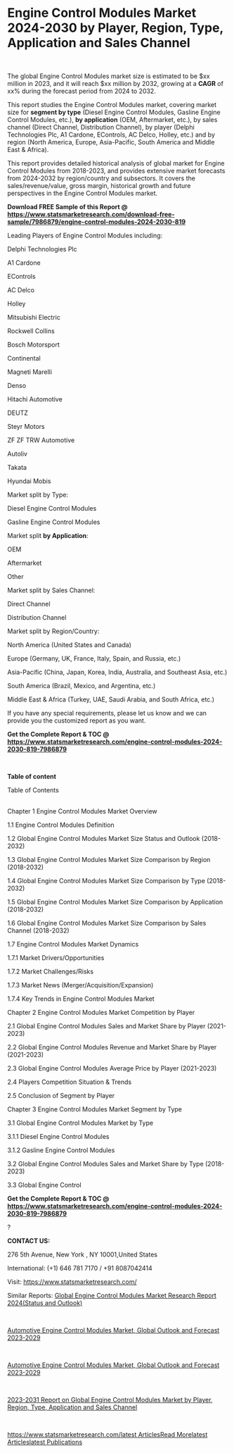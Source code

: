 <h1>Engine Control Modules Market 2024-2030 by Player, Region, Type, Application and Sales Channel</h1><br/><p>The global Engine Control Modules market size is estimated to be $xx million in 2023, and it will reach $xx million by 2032, growing at a <strong>CAGR</strong> of xx% during the forecast period from 2024 to 2032.</p>
 
 
 
 <p>This report studies the Engine Control Modules market, covering market size for <strong>segment by type</strong> (Diesel Engine Control Modules, Gasline Engine Control Modules, etc.), <strong>by application</strong> (OEM, Aftermarket, etc.), by sales channel (Direct Channel, Distribution Channel), by player (Delphi Technologies Plc, A1 Cardone, EControls, AC Delco, Holley, etc.) and by region (North America, Europe, Asia-Pacific, South America and Middle East & Africa).</p>
 
 
 
 <p>This report provides detailed historical analysis of global market for Engine Control Modules from 2018-2023, and provides extensive market forecasts from 2024-2032 by region/country and subsectors. It covers the sales/revenue/value, gross margin, historical growth and future perspectives in the Engine Control Modules market.</p>
 
 
 
 <p><strong>Download FREE Sample of this Report @ <a href="https://www.statsmarketresearch.com/download-free-sample/7986879/engine-control-modules-2024-2030-819">https://www.statsmarketresearch.com/download-free-sample/7986879/engine-control-modules-2024-2030-819</a></strong></p>
 
 
 
 <p>Leading Players of Engine Control Modules including:</p>
 
 
 
 <p>Delphi Technologies Plc</p>
 
 
 
 <p>A1 Cardone</p>
 
 
 
 <p>EControls</p>
 
 
 
 <p>AC Delco</p>
 
 
 
 <p>Holley</p>
 
 
 
 <p>Mitsubishi Electric</p>
 
 
 
 <p>Rockwell Collins</p>
 
 
 
 <p>Bosch Motorsport</p>
 
 
 
 <p>Continental</p>
 
 
 
 <p>Magneti Marelli</p>
 
 
 
 <p>Denso</p>
 
 
 
 <p>Hitachi Automotive</p>
 
 
 
 <p>DEUTZ</p>
 
 
 
 <p>Steyr Motors</p>
 
 
 
 <p>ZF ZF TRW Automotive</p>
 
 
 
 <p>Autoliv</p>
 
 
 
 <p>Takata</p>
 
 
 
 <p>Hyundai Mobis</p>
 
 
 
 <p>Market split by Type:</p>
 
 
 
 <p>Diesel Engine Control Modules</p>
 
 
 
 <p>Gasline Engine Control Modules</p>
 
 
 
 <p>Market split <strong>by Application</strong>:</p>
 
 
 
 <p>OEM</p>
 
 
 
 <p>Aftermarket</p>
 
 
 
 <p>Other</p>
 
 
 
 <p>Market split by Sales Channel:</p>
 
 
 
 <p>Direct Channel</p>
 
 
 
 <p>Distribution Channel</p>
 
 
 
 <p>Market split by Region/Country:</p>
 
 
 
 <p>North America (United States and Canada)</p>
 
 
 
 <p>Europe (Germany, UK, France, Italy, Spain, and Russia, etc.)</p>
 
 
 
 <p>Asia-Pacific (China, Japan, Korea, India, Australia, and Southeast Asia, etc.)</p>
 
 
 
 <p>South America (Brazil, Mexico, and Argentina, etc.)</p>
 
 
 
 <p>Middle East & Africa (Turkey, UAE, Saudi Arabia, and South Africa, etc.)</p>
 
 
 
 <p>If you have any special requirements, please let us know and we can provide you the customized report as you want.</p>
 
 
 
 <div><b>Get the Complete Report & TOC @ <a href="https://www.statsmarketresearch.com/engine-control-modules-2024-2030-819-7986879">https://www.statsmarketresearch.com/engine-control-modules-2024-2030-819-7986879</a></b></div>
 
 
 
 <p><br />
 
 <b>Table of content</b></p>
 
 
 
 <p>Table of Contents<br />
 
 <br />
 
 Chapter 1 Engine Control Modules Market Overview<br />
 
 1.1 Engine Control Modules Definition<br />
 
 1.2 Global Engine Control Modules Market Size Status and Outlook (2018-2032)<br />
 
 1.3 Global Engine Control Modules Market Size Comparison by Region (2018-2032)<br />
 
 1.4 Global Engine Control Modules Market Size Comparison by Type (2018-2032)<br />
 
 1.5 Global Engine Control Modules Market Size Comparison by Application (2018-2032)<br />
 
 1.6 Global Engine Control Modules Market Size Comparison by Sales Channel (2018-2032)<br />
 
 1.7 Engine Control Modules Market Dynamics<br />
 
 1.7.1 Market Drivers/Opportunities<br />
 
 1.7.2 Market Challenges/Risks<br />
 
 1.7.3 Market News (Merger/Acquisition/Expansion)<br />
 
 1.7.4 Key Trends in Engine Control Modules Market<br />
 
 Chapter 2 Engine Control Modules Market Competition by Player<br />
 
 2.1 Global Engine Control Modules Sales and Market Share by Player (2021-2023)<br />
 
 2.2 Global Engine Control Modules Revenue and Market Share by Player (2021-2023)<br />
 
 2.3 Global Engine Control Modules Average Price by Player (2021-2023)<br />
 
 2.4 Players Competition Situation & Trends<br />
 
 2.5 Conclusion of Segment by Player<br />
 
 Chapter 3 Engine Control Modules Market Segment by Type<br />
 
 3.1 Global Engine Control Modules Market by Type<br />
 
 3.1.1 Diesel Engine Control Modules<br />
 
 3.1.2 Gasline Engine Control Modules<br />
 
 3.2 Global Engine Control Modules Sales and Market Share by Type (2018-2023)<br />
 
 3.3 Global Engine Control</p>
 
 
 
 <div><b>Get the Complete Report & TOC @ <a href="https://www.statsmarketresearch.com/engine-control-modules-2024-2030-819-7986879">https://www.statsmarketresearch.com/engine-control-modules-2024-2030-819-7986879</a></b></div>
 
 
 
 <p>? </p>
 
 
 
 <p><b>CONTACT US:</b><br />
 
 276 5th Avenue, New York , NY 10001,United States<br />
 
 International: (+1) 646 781 7170 / +91 8087042414<br />
 
 Visit: <a href="https://www.statsmarketresearch.com/">https://www.statsmarketresearch.com/</a><br />
 
 Similar Reports: <a href="https://www.statsmarketresearch.com/engine-control-modules-2024-2030-819-7986879">Global Engine Control Modules Market Research Report 2024(Status and Outlook)</a><br />
 
 <br />
 
 <a href="https://www.statsmarketresearch.com/engine-control-modules-2024-2030-819-7986879">Automotive Engine Control Modules Market, Global Outlook and Forecast 2023-2029</a><br />
 
 <br />
 
 <a href="https://www.statsmarketresearch.com/engine-control-modules-2024-2030-819-7986879">Automotive Engine Control Modules Market, Global Outlook and Forecast 2023-2029</a><br />
 
 <br />
 
 <a href="https://www.statsmarketresearch.com/engine-control-modules-2024-2030-819-7986879">2023-2031 Report on Global Engine Control Modules Market by Player, Region, Type, Application and Sales Channel</a><br />
 
 <br />
 
 <a href="https://gyeongbokgung.com">https://www.statsmarketresearch.com/</a><a href="https://hallyeomaritime.com">latest Articles</a><a href="https://jingwansa.com">Read More</a><a href="https://nguoiviet.jp/">latest Articles</a><a href="https://www.intelmarketresearch.com/">latest Publications</a></p>
